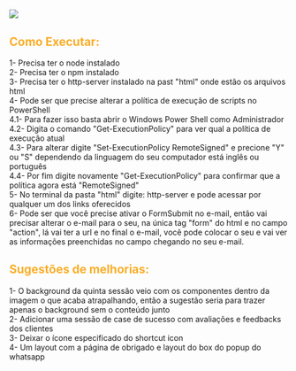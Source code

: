 <h1>
    <img src="html/imagens/Logo(amarelo).png">
</h1>

<h2 style="color: #F9AE2A;">Como Executar:</h2>
1- Precisa ter o node instalado <br>
2- Precisa ter o npm instalado <br>
3- Precisa ter o http-server instalado na past "html" onde estão os arquivos html <br>
4- Pode ser que precise alterar a política de execução de scripts no  PowerShell <br>
4.1- Para fazer isso basta abrir o Windows Power Shell como Administrador <br>
4.2- Digita o comando "Get-ExecutionPolicy" para ver qual a política de execução atual <br>
4.3- Para alterar digite "Set-ExecutionPolicy RemoteSigned" e precione "Y" ou "S" dependendo da linguagem do seu computador está inglês ou português <br>
4.4- Por fim digite novamente "Get-ExecutionPolicy" para confirmar que a política agora está "RemoteSigned" <br>
5- No terminal da pasta "html" digite: http-server e pode acessar por qualquer um dos links oferecidos <br>
6- Pode ser que você precise ativar o FormSubmit no e-mail, então vai precisar alterar o e-mail para o seu, na única tag  "form" do html e no campo "action", lá vai ter a url e no final o e-mail, você pode colocar o seu e vai ver as informações preenchidas no campo chegando no seu e-mail. <br>

<h2 style="color: #F9AE2A;">Sugestões de melhorias:</h2>
1- O background da quinta sessão veio com os componentes dentro da imagem o que acaba atrapalhando, então a 
sugestão seria para trazer apenas o background sem o conteúdo junto <br>
2- Adicionar uma sessão de case de sucesso com avaliações e feedbacks dos clientes <br>
3- Deixar o ícone especificado do shortcut icon <br>
4- Um layout com a página de obrigado e layout do box do popup do whatsapp <br>